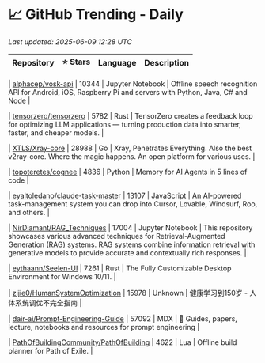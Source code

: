# 📈 GitHub Trending - Daily

_Last updated: 2025-06-09 12:28 UTC_

| Repository | ⭐ Stars | Language | Description |
|------------|--------:|----------|-------------|

| [alphacep/vosk-api](https://github.com/alphacep/vosk-api) | 10344 | Jupyter Notebook | Offline speech recognition API for Android, iOS, Raspberry Pi and servers with Python, Java, C# and Node |

| [tensorzero/tensorzero](https://github.com/tensorzero/tensorzero) | 5782 | Rust | TensorZero creates a feedback loop for optimizing LLM applications — turning production data into smarter, faster, and cheaper models. |

| [XTLS/Xray-core](https://github.com/XTLS/Xray-core) | 28988 | Go | Xray, Penetrates Everything. Also the best v2ray-core. Where the magic happens. An open platform for various uses. |

| [topoteretes/cognee](https://github.com/topoteretes/cognee) | 4836 | Python | Memory for AI Agents in 5 lines of code |

| [eyaltoledano/claude-task-master](https://github.com/eyaltoledano/claude-task-master) | 13107 | JavaScript | An AI-powered task-management system you can drop into Cursor, Lovable, Windsurf, Roo, and others. |

| [NirDiamant/RAG_Techniques](https://github.com/NirDiamant/RAG_Techniques) | 17004 | Jupyter Notebook | This repository showcases various advanced techniques for Retrieval-Augmented Generation (RAG) systems. RAG systems combine information retrieval with generative models to provide accurate and contextually rich responses. |

| [eythaann/Seelen-UI](https://github.com/eythaann/Seelen-UI) | 7261 | Rust | The Fully Customizable Desktop Environment for Windows 10/11. |

| [zijie0/HumanSystemOptimization](https://github.com/zijie0/HumanSystemOptimization) | 15978 | Unknown | 健康学习到150岁 - 人体系统调优不完全指南 |

| [dair-ai/Prompt-Engineering-Guide](https://github.com/dair-ai/Prompt-Engineering-Guide) | 57092 | MDX | 🐙 Guides, papers, lecture, notebooks and resources for prompt engineering |

| [PathOfBuildingCommunity/PathOfBuilding](https://github.com/PathOfBuildingCommunity/PathOfBuilding) | 4622 | Lua | Offline build planner for Path of Exile. |

